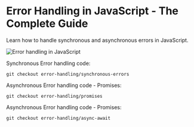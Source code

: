 # Error Handling in JavaScript - The Complete Guide
Learn how to handle synchronous and asynchronous errors in JavaScript.

![Error handling in JavaScript](https://ibb.co/PjTjw4S)

Synchronous Error handling code:

`git checkout error-handling/synchronous-errors`

Asynchronous Error handling code - Promises:

`git checkout error-handling/promises`

Asynchronous Error handling code - Promises:

`git checkout error-handling/async-await`